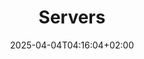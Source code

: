 ---
weight: 999
title: "Servers"
description: "[Authentication](./servers/authentication) • [Backups](./servers/backups) • [CloudComputing](./servers/cloudcomputing) • [ConfigurationManagers](./servers/configurationmanagers) • [Containers](./servers/containers) • [DNS](./servers/dns) • [Databases](./servers/databases) • [FileSharing](./servers/filesharing) • [HighAvailability](./servers/highavailability) • [Misc](./servers/misc) • [Monitoring](./servers/monitoring) • [Network](./servers/network) • [Security](./servers/security) • [Versionning](./servers/versionning) • [Virtualization](./servers/virtualization) • [Web](./servers/web) • [Webapps](./servers/webapps) • [EMails](./servers/emails)"
icon: "host"
date: "2025-04-04T04:16:04+02:00"
lastmod: "2025-04-04T04:16:04+02:00"
toc: true
---